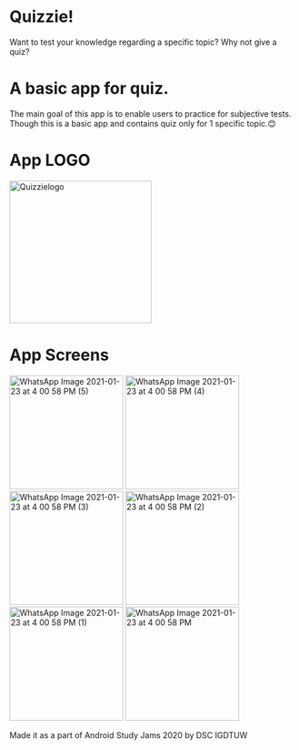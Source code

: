 # Quizzie!
Want to test your knowledge regarding a specific topic? Why not give a quiz?
# A basic app for quiz.
The main goal of this app is to enable users to practice for subjective tests. Though this is a basic app and contains quiz only for 1 specific topic.😊
# App LOGO
<img width = "250" alt = "Quizzielogo" src="https://user-images.githubusercontent.com/71023544/105576342-1b568800-5d98-11eb-8bf7-9ab8b4a9ead7.jpg">

# App Screens

<img width="200" alt="WhatsApp Image 2021-01-23 at 4 00 58 PM (5)" src="https://user-images.githubusercontent.com/71023544/105576013-e5b09f80-5d95-11eb-868b-29efb7352936.jpeg">  <img width="200" alt="WhatsApp Image 2021-01-23 at 4 00 58 PM (4)" src="https://user-images.githubusercontent.com/71023544/105576148-ce25e680-5d96-11eb-84ff-466df62e0e15.jpeg">  <img width="200" alt="WhatsApp Image 2021-01-23 at 4 00 58 PM (3)" src="https://user-images.githubusercontent.com/71023544/105576155-d41bc780-5d96-11eb-94da-b5b6d8614f31.jpeg">  <img width="200" alt="WhatsApp Image 2021-01-23 at 4 00 58 PM (2)" src="https://user-images.githubusercontent.com/71023544/105576157-d7af4e80-5d96-11eb-961b-c71196f003fe.jpeg">  <img width="200" alt="WhatsApp Image 2021-01-23 at 4 00 58 PM (1)" src="https://user-images.githubusercontent.com/71023544/105576160-db42d580-5d96-11eb-8942-9ab97b85af33.jpeg"> <img width="200" alt="WhatsApp Image 2021-01-23 at 4 00 58 PM" src="https://user-images.githubusercontent.com/71023544/105576162-e0078980-5d96-11eb-8de6-b02edd5a372f.jpeg">

Made it as a part of Android Study Jams 2020 by DSC IGDTUW
